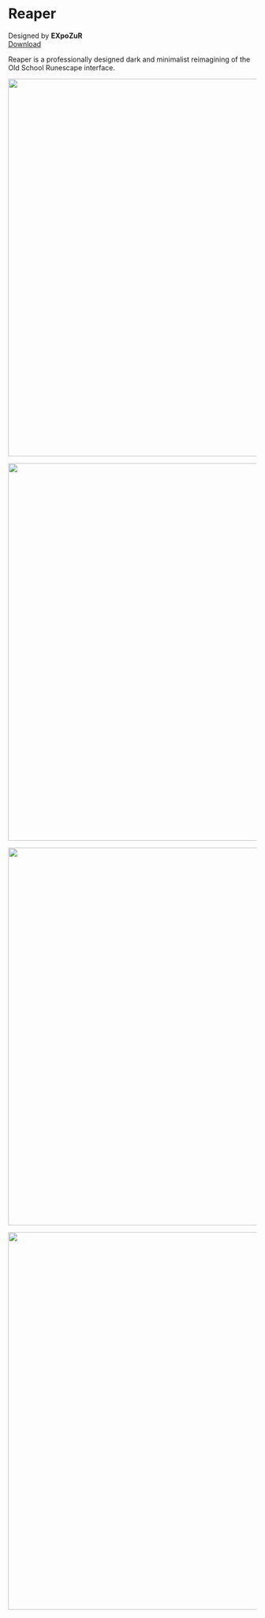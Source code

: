 # Reaper
Designed by **EXpoZuR** <br/>
[Download](https://github.com/melkypie/resource-packs/archive/pack-reaper.zip)

Reaper is a professionally designed dark and minimalist reimagining of the Old School Runescape interface.

<img src="https://user-images.githubusercontent.com/59267695/87589012-95ec6f80-c6b2-11ea-92a4-2ff79dc2e99e.jpg" width="765"><br/>


<img src="https://user-images.githubusercontent.com/59267695/87589014-95ec6f80-c6b2-11ea-9411-4f9e38e4a3bb.jpg" width="765"><br/>


<img src="https://user-images.githubusercontent.com/59267695/87589016-95ec6f80-c6b2-11ea-97e9-c0d139d1d0af.jpg" width="765"><br/>


<img src="https://user-images.githubusercontent.com/59267695/87589017-96850600-c6b2-11ea-8835-a20d22768f5d.jpg" width="765"><br/>
